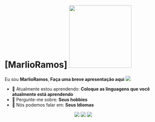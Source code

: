 
# [MarlioRamos] <img src="https://mf.b37mrtl.ru/rbthmedia/images/2023.01/original/63c664178a60666151356ae1.jpg" width="200px">

Eu sou <strong>MarlioRamos</strong>, <strong>Faça uma breve apresentação aqui</strong> <img src ="https://www.clickescolar.com.br/wp-content/uploads/2023/05/bandeira-do-brasil-para-imprimir02.jpg">

- 🚀 Atualmente estou aprendendo: <strong>Coloque as linguagens que você atualmente está aprendendo</strong> 
- 💬 Pergunte-me sobre: <strong>Seus hobbies</strong>
- 📣 Nós podemos falar em: <strong>Seus Idiomas</strong>

<div align="center">

  <a href="#" alt="Gmail">
    <img src="https://img.shields.io/badge/-Gmail-FF0000?style=flat-square&labelColor=FF0000&logo=gmail&logoColor=white&link=LINK-DO-SEU-EMAIL"/></a>

  <a href="#" alt="Linkedin">
    <img src="https://img.shields.io/badge/-Linkedin-0e76a8?style=flat-square&logo=Linkedin&logoColor=white&link=LINK-DO-SEU-LINKEDIN" /></a>

  <a href="#" alt="Instagram">
    <img src="https://img.shields.io/badge/-Instagram-DF0174?style=flat-square&labelColor=DF0174&logo=instagram&logoColor=white&link=LINK-DO-SEU-INSTAGRAM"/></a>

</contador>
